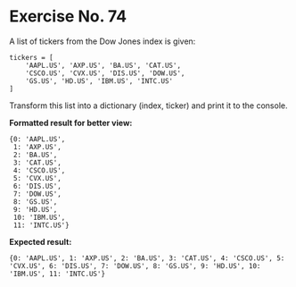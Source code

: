 # Exercise No. 74


A list of tickers from the Dow Jones index is given:


    tickers = [
        'AAPL.US', 'AXP.US', 'BA.US', 'CAT.US',
        'CSCO.US', 'CVX.US', 'DIS.US', 'DOW.US',
        'GS.US', 'HD.US', 'IBM.US', 'INTC.US'
    ]


Transform this list into a dictionary (index, ticker) and print it to the console.


**Formatted result for better view:**


    {0: 'AAPL.US',
     1: 'AXP.US',
     2: 'BA.US',
     3: 'CAT.US',
     4: 'CSCO.US',
     5: 'CVX.US',
     6: 'DIS.US',
     7: 'DOW.US',
     8: 'GS.US',
     9: 'HD.US',
     10: 'IBM.US',
     11: 'INTC.US'}


**Expected result:**


    {0: 'AAPL.US', 1: 'AXP.US', 2: 'BA.US', 3: 'CAT.US', 4: 'CSCO.US', 5: 'CVX.US', 6: 'DIS.US', 7: 'DOW.US', 8: 'GS.US', 9: 'HD.US', 10: 'IBM.US', 11: 'INTC.US'}